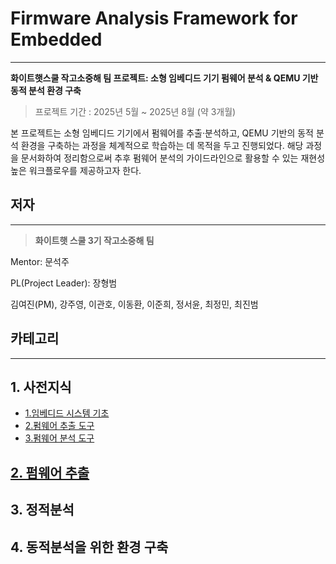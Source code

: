 # Firmware Analysis Framework for Embedded

---

**화이트햇스쿨 작고소중해 팀 프로젝트: 소형 임베디드 기기 펌웨어 분석 & QEMU 기반 동적 분석 환경 구축**

> 프로젝트 기간 : 2025년 5월 ~ 2025년 8월 (약 3개월)
> 

본 프로젝트는 소형 임베디드 기기에서 펌웨어를 추출·분석하고, QEMU 기반의 동적 분석 환경을 구축하는 과정을 체계적으로 학습하는 데 목적을 두고 진행되었다. 해당 과정을 문서화하여 정리함으로써 추후 펌웨어 분석의 가이드라인으로 활용할 수 있는 재현성 높은 워크플로우를 제공하고자 한다.

## 저자

---

> **화이트햇 스쿨 3기 작고소중해 팀**
> 

Mentor: 문석주

PL(Project Leader): 장형범

김여진(PM), 강주영, 이관호, 이동환, 이준희, 정서윤, 최정민, 최진범

## 카테고리

---

## 1. 사전지식
- [1.임베디드 시스템 기초](1%20사전지식/1%20임베디드%20시스템%20기초/README.md)
- [2.펌웨어 추출 도구](1%20사전지식/2%20펌웨어%20추출%20도구/README.md)
- [3.펌웨어 분석 도구](1%20사전지식/3%20펌웨어%20분석%20도구/README.md)


## [2. 펌웨어 추출](https://github.com/yeojin-206/HomeCam-Firmware-Analysis/blob/main/2%20펌웨어%20추출/README.md)

## 3. 정적분석


## 4. 동적분석을 위한 환경 구축
